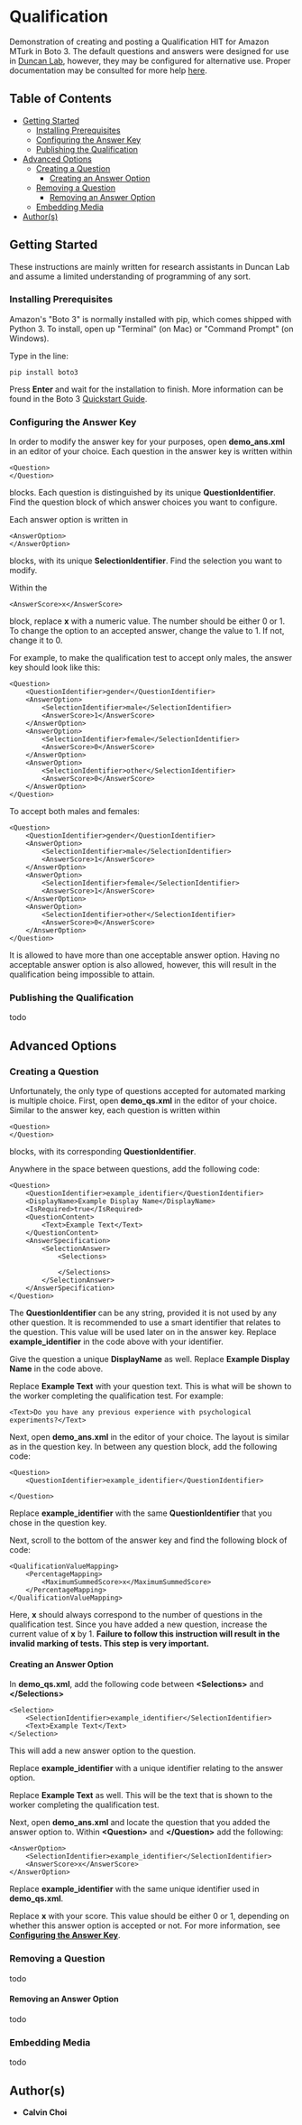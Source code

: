 # Qualification
Demonstration of creating and posting a Qualification HIT for Amazon MTurk in Boto 3.
The default questions and answers were designed for use in [Duncan Lab](https://www.duncanlab.org), however, they may be configured for alternative use.
Proper documentation may be consulted for more help [here](http://boto3.readthedocs.io/en/latest/reference/services/mturk.html).

## Table of Contents
* [Getting Started]()
    * [Installing Prerequisites]()
    * [Configuring the Answer Key]()
    * [Publishing the Qualification]()
* [Advanced Options]()
    * [Creating a Question]()
        * [Creating an Answer Option]()
    * [Removing a Question]()
        * [Removing an Answer Option]()
    * [Embedding Media]()
* [Author(s)]()

## Getting Started
These instructions are mainly written for research assistants in Duncan Lab and assume a limited understanding of programming of any sort.
### Installing Prerequisites
Amazon's "Boto 3" is normally installed with pip, which comes shipped with Python 3.
To install, open up "Terminal" (on Mac) or "Command Prompt" (on Windows).

Type in the line:
```
pip install boto3
```
Press **Enter** and wait for the installation to finish.
More information can be found in the Boto 3 [Quickstart Guide](https://boto3.readthedocs.io/en/latest/guide/quickstart.html).

### Configuring the Answer Key
In order to modify the answer key for your purposes, open **demo_ans.xml** in an editor of your choice.
Each question in the answer key is written within
```
<Question>
</Question>
```
blocks. Each question is distinguished by its unique **QuestionIdentifier**.
Find the question block of which answer choices you want to configure.

Each answer option is written in
```
<AnswerOption>
</AnswerOption>
```
blocks, with its unique **SelectionIdentifier**. Find the selection you want to modify.

Within the
```
<AnswerScore>x</AnswerScore>
```
block, replace **x** with a numeric value. The number should be either 0 or 1.
To change the option to an accepted answer, change the value to 1. If not, change it to 0.

For example, to make the qualification test to accept only males, the answer key should look like this:
```
<Question>
    <QuestionIdentifier>gender</QuestionIdentifier>
    <AnswerOption>
        <SelectionIdentifier>male</SelectionIdentifier>
        <AnswerScore>1</AnswerScore>
    </AnswerOption>
    <AnswerOption>
        <SelectionIdentifier>female</SelectionIdentifier>
        <AnswerScore>0</AnswerScore>
    </AnswerOption>
    <AnswerOption>
        <SelectionIdentifier>other</SelectionIdentifier>
        <AnswerScore>0</AnswerScore>
    </AnswerOption>
</Question>
```
To accept both males and females:
```
<Question>
    <QuestionIdentifier>gender</QuestionIdentifier>
    <AnswerOption>
        <SelectionIdentifier>male</SelectionIdentifier>
        <AnswerScore>1</AnswerScore>
    </AnswerOption>
    <AnswerOption>
        <SelectionIdentifier>female</SelectionIdentifier>
        <AnswerScore>1</AnswerScore>
    </AnswerOption>
    <AnswerOption>
        <SelectionIdentifier>other</SelectionIdentifier>
        <AnswerScore>0</AnswerScore>
    </AnswerOption>
</Question>
```
It is allowed to have more than one acceptable answer option.
Having no acceptable answer option is also allowed, however, this will result in the qualification being impossible to attain.

### Publishing the Qualification
todo

## Advanced Options
### Creating a Question
Unfortunately, the only type of questions accepted for automated marking is multiple choice.
First, open **demo_qs.xml** in the editor of your choice.
Similar to the answer key, each question is written within
```
<Question>
</Question>
```
blocks, with its corresponding **QuestionIdentifier**.

Anywhere in the space between questions, add the following code:
```
<Question>
    <QuestionIdentifier>example_identifier</QuestionIdentifier>
    <DisplayName>Example Display Name</DisplayName>
    <IsRequired>true</IsRequired>
    <QuestionContent>
        <Text>Example Text</Text>
    </QuestionContent>
    <AnswerSpecification>
        <SelectionAnswer>
            <Selections>

            </Selections>
        </SelectionAnswer>
    </AnswerSpecification>
</Question>
```
The **QuestionIdentifier** can be any string, provided it is not used by any other question.
It is recommended to use a smart identifier that relates to the question.
This value will be used later on in the answer key.
Replace **example_identifier** in the code above with your identifier.

Give the question a unique **DisplayName** as well.
Replace **Example Display Name** in the code above.

Replace **Example Text** with your question text.
This is what will be shown to the worker completing the qualification test.
For example:
```
<Text>Do you have any previous experience with psychological experiments?</Text>
```
Next, open **demo_ans.xml** in the editor of your choice.
The layout is similar as in the question key.
In between any question block, add the following code:
```
<Question>
    <QuestionIdentifier>example_identifier</QuestionIdentifier>

</Question>
```
Replace **example_identifier** with the same **QuestionIdentifier** that you chose in the question key.

Next, scroll to the bottom of the answer key and find the following block of code:
```
<QualificationValueMapping>
    <PercentageMapping>
        <MaximumSummedScore>x</MaximumSummedScore>
    </PercentageMapping>
</QualificationValueMapping>
```
Here, **x** should always correspond to the number of questions in the qualification test.
Since you have added a new question, increase the current value of **x** by 1.
**Failure to follow this instruction will result in the invalid marking of tests.
This step is very important.**

#### Creating an Answer Option
In **demo_qs.xml**, add the following code between **\<Selections>** and **\</Selections>**
```
<Selection>
    <SelectionIdentifier>example_identifier</SelectionIdentifier>
    <Text>Example Text</Text>
</Selection>
```
This will add a new answer option to the question.

Replace **example_identifier** with a unique identifier relating to the answer option.

Replace **Example Text** as well. This will be the text that is shown to the worker completing the qualification test.

Next, open **demo_ans.xml** and locate the question that you added the answer option to.
Within **\<Question>** and **\</Question>** add the following:
```
<AnswerOption>
    <SelectionIdentifier>example_identifier</SelectionIdentifier>
    <AnswerScore>x</AnswerScore>
</AnswerOption>
```
Replace **example_identifier** with the same unique identifier used in **demo_qs.xml**.

Replace **x** with your score.
This value should be either 0 or 1, depending on whether this answer option is accepted or not.
For more information, see [**Configuring the Answer Key**]().

### Removing a Question
todo
#### Removing an Answer Option
todo

### Embedding Media
todo

## Author(s)
* **Calvin Choi**